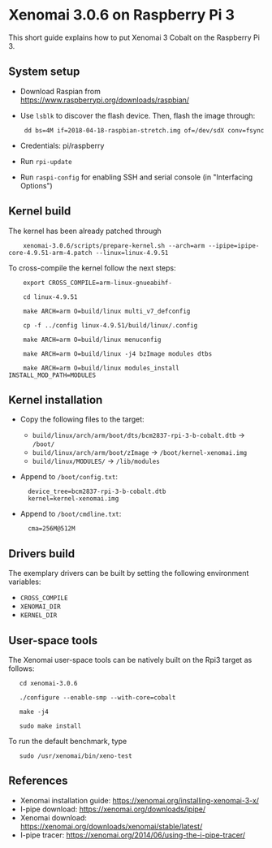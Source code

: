 Xenomai 3.0.6 on Raspberry Pi 3
===============================

This short guide explains how to put Xenomai 3 Cobalt on the Raspberry Pi 3.

System setup
------------

* Download Raspian from https://www.raspberrypi.org/downloads/raspbian/

* Use ```lsblk``` to discover the flash device. Then, flash the image through:

       dd bs=4M if=2018-04-18-raspbian-stretch.img of=/dev/sdX conv=fsync

* Credentials: pi/raspberry

* Run ```rpi-update```

* Run ```raspi-config``` for enabling SSH and serial console (in "Interfacing Options")


Kernel build
------------

The kernel has been already patched through

        xenomai-3.0.6/scripts/prepare-kernel.sh --arch=arm --ipipe=ipipe-core-4.9.51-arm-4.patch --linux=linux-4.9.51

To cross-compile the kernel follow the next steps:

        export CROSS_COMPILE=arm-linux-gnueabihf-

        cd linux-4.9.51

        make ARCH=arm O=build/linux multi_v7_defconfig

        cp -f ../config linux-4.9.51/build/linux/.config

        make ARCH=arm O=build/linux menuconfig

        make ARCH=arm O=build/linux -j4 bzImage modules dtbs

        make ARCH=arm O=build/linux modules_install INSTALL_MOD_PATH=MODULES


Kernel installation
-------------------

* Copy the following files to the target:

  * ```build/linux/arch/arm/boot/dts/bcm2837-rpi-3-b-cobalt.dtb``` -> ```/boot/```
  * ```build/linux/arch/arm/boot/zImage``` -> ```/boot/kernel-xenomai.img```
  * ```build/linux/MODULES/``` -> ```/lib/modules```

* Append to ```/boot/config.txt```:

        device_tree=bcm2837-rpi-3-b-cobalt.dtb
        kernel=kernel-xenomai.img

* Append to ```/boot/cmdline.txt```:

        cma=256M@512M


Drivers build
-------------

The exemplary drivers can be built by setting the following environment variables:

* ```CROSS_COMPILE```
* ```XENOMAI_DIR```
* ```KERNEL_DIR```


User-space tools
----------------

The Xenomai user-space tools can be natively built on the Rpi3 target as follows:

       cd xenomai-3.0.6

       ./configure --enable-smp --with-core=cobalt

       make -j4

       sudo make install

 To run the default benchmark, type

       sudo /usr/xenomai/bin/xeno-test


References
----------
* Xenomai installation guide: https://xenomai.org/installing-xenomai-3-x/
* I-pipe download: https://xenomai.org/downloads/ipipe/
* Xenomai download: https://xenomai.org/downloads/xenomai/stable/latest/
* I-pipe tracer: https://xenomai.org/2014/06/using-the-i-pipe-tracer/


